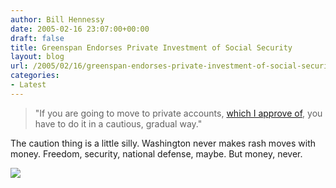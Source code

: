```yaml
---
author: Bill Hennessy
date: 2005-02-16 23:07:00+00:00
draft: false
title: Greenspan Endorses Private Investment of Social Security
layout: blog
url: /2005/02/16/greenspan-endorses-private-investment-of-social-security/
categories:
- Latest
---
```


> 

> 
> "If you are going to move to private accounts, [which I approve of](https://apnews.myway.com/article/20050216/D889OQT01.html), you have to do it in a cautious, gradual way."
> 
> 




The caution thing is a little silly. Washington never makes rash moves with money. Freedom, security, national defense, maybe. But money, never. 

![](https://blog.billhennessy.com/aggbug.aspx?PostID=1106)

